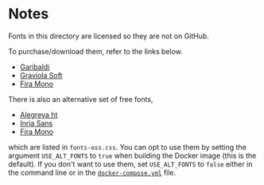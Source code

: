 # Notes

Fonts in this directory are licensed so they are not on GitHub.

To purchase/download them, refer to the links below.

- [Garibaldi](https://www.harbortype.com/fonts/garibaldi/)
- [Graviola Soft](https://www.harbortype.com/fonts/graviola-soft/)
- [Fira Mono](https://mozilla.github.io/Fira/)

There is also an alternative set of free fonts,

- [Alegreya ht](https://www.huertatipografica.com/en/fonts/alegreya-ht-pro)
- [Inria Sans](https://black-foundry.com/work/inria/)
- [Fira Mono](https://mozilla.github.io/Fira/)

which are listed in `fonts-oss.css`. You can opt to use them by setting the argument `USE_ALT_FONTS` to `true` when building the Docker image (this is the default). If you don't want to use them, set `USE_ALT_FONTS` to `false` either in the command line or in the [`docker-compose.yml`](https://github.com/Krasjet/karasu/blob/master/docker-compose.yml) file.
